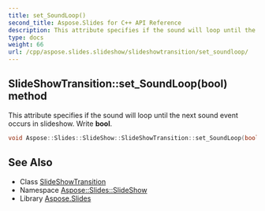 ```yaml
---
title: set_SoundLoop()
second_title: Aspose.Slides for C++ API Reference
description: This attribute specifies if the sound will loop until the next sound event occurs in slideshow. Write bool.
type: docs
weight: 66
url: /cpp/aspose.slides.slideshow/slideshowtransition/set_soundloop/
---
```

## SlideShowTransition::set_SoundLoop(bool) method


This attribute specifies if the sound will loop until the next sound event occurs in slideshow. Write **bool**.

```cpp
void Aspose::Slides::SlideShow::SlideShowTransition::set_SoundLoop(bool value) override
```

## See Also

* Class [SlideShowTransition](./)
* Namespace [Aspose::Slides::SlideShow](../)
* Library [Aspose.Slides](../../)
